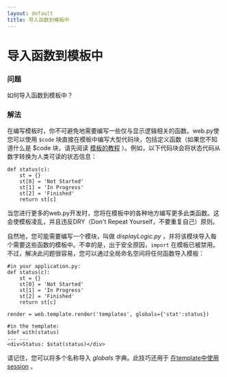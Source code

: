```yaml
---
layout: default
title: 导入函数到模板中
---
```


# 导入函数到模板中

### 问题

如何导入函数到模板中？

### 解法

在编写模板时，你不可避免地需要编写一些仅与显示逻辑相关的函数。web.py使您可以使用 `$code` 块直接在模板中编写大型代码块，包括定义函数（如果您不知道什么是 $code 块，请先阅读 [模板的教程](/docs/0.3/templetor)  ）。例如，以下代码块会将状态代码从数字转换为人类可读的状态信息：

    def status(c):
        st = {}
        st[0] = 'Not Started'
        st[1] = 'In Progress'
        st[2] = 'Finished'
        return st[c]

当您进行更多的web.py开发时，您将在模板中的各种地方编写更多此类函数。这会使模板凌乱，并且违反DRY（Don't Repeat Yourself，不要重复自己）原则。

自然地，您可能需要编写一个模块，叫做 _displayLogic.py_ ，并将该模块导入每个需要这些函数的模板中。不幸的是，出于安全原因，`import` 在模板已被禁用。不过，解决此问题很容易，您可以通过全局命名空间将任何函数导入模板：

    #in your application.py:
    def status(c):
        st = {}
        st[0] = 'Not Started'
        st[1] = 'In Progress'
        st[2] = 'Finished'
        return st[c]

    render = web.template.render('templates', globals={'stat':status})

    #in the template:
    $def with(status)
    ... ...
    <div>Status: $stat(status)</div>

请记住，您可以将多个名称导入 _globals_ 字典。此技巧还用于 [在template中使用session](session_in_template.zh-cn) 。
